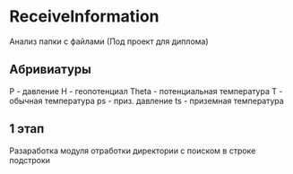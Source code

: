 # ReceiveInformation
Анализ папки с файлами (Под проект для диплома)

## Абривиатуры 
P - давление
H - геопотенциал
Theta - потенциальная температура
T - обычная температура
ps - приз. давление
ts - приземная температура

## 1 этап 
Разаработка модуля отработки директории с поиском в строке подстроки
